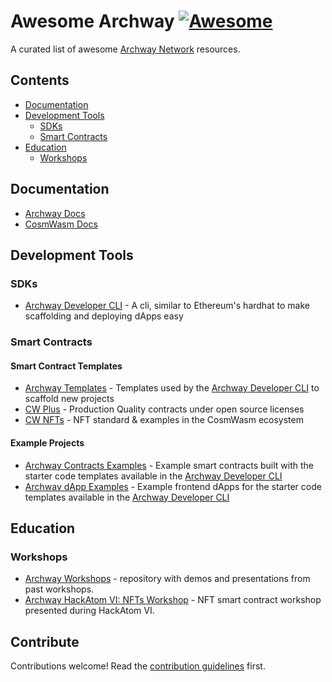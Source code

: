 # Awesome Archway [![Awesome](https://awesome.re/badge.svg)](https://awesome.re)

A curated list of awesome [Archway Network](https://archway.io) resources.


## Contents

- [Documentation](#documentation)
- [Development Tools](#development-tools)
  - [SDKs](#sdks)
  - [Smart Contracts](#smart-contracts)
- [Education](#education)
  - [Workshops](#workshops)


## Documentation

- [Archway Docs](https://docs.archway.io)
- [CosmWasm Docs](https://docs.cosmwasm.com/docs/1.0)


## Development Tools

### SDKs

- [Archway Developer CLI](https://github.com/archway-network/archway-cli) - A cli, similar to Ethereum's hardhat to make scaffolding and deploying dApps easy

### Smart Contracts

#### Smart Contract Templates

- [Archway Templates](https://github.com/archway-network-archway-templates) - Templates used by the [Archway Developer CLI](https://github.com/archway-network/archway-cli) to scaffold new projects
- [CW Plus](https://github.com/CosmWasm/cw-plus) - Production Quality contracts under open source licenses
- [CW NFTs](https://github.com/CosmWasm/cw-nfts) - NFT standard & examples in the CosmWasm ecosystem

#### Example Projects

- [Archway Contracts Examples](https://github.com/archway-network/contracts-examples) - Example smart contracts built with the starter code templates available in the [Archway Developer CLI](https://github.com/archway-network/archway-cli)
- [Archway dApp Examples](https://github.com/archway-network/dApp-examples) - Example frontend dApps for the starter code templates available in the [Archway Developer CLI](https://github.com/archway-network/archway-cli)

## Education

### Workshops

- [Archway Workshops](https://github.com/archway-network/workshops) - repository with demos and presentations from past workshops.
- [Archway HackAtom VI: NFTs Workshop](https://hackmd.io/@archway-network/hackatom-nft-workshop) - NFT smart contract workshop presented during HackAtom VI.

## Contribute

Contributions welcome! Read the [contribution guidelines](contributing.md) first.
